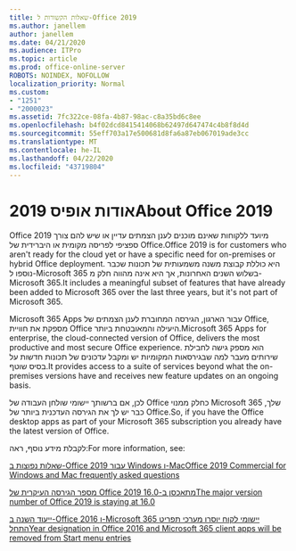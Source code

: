 ```yaml
---
title: שאלות הקשורות ל-Office 2019
ms.author: janellem
author: janellem
ms.date: 04/21/2020
ms.audience: ITPro
ms.topic: article
ms.prod: office-online-server
ROBOTS: NOINDEX, NOFOLLOW
localization_priority: Normal
ms.custom:
- "1251"
- "2000023"
ms.assetid: 7fc322ce-08fa-4b87-98ac-c8a35bd6c8ee
ms.openlocfilehash: b4f02dcd8415414068b62497d647474c4b8f8d4d
ms.sourcegitcommit: 55eff703a17e500681d8fa6a87eb067019ade3cc
ms.translationtype: MT
ms.contentlocale: he-IL
ms.lasthandoff: 04/22/2020
ms.locfileid: "43719804"
---
```

# <a name="about-office-2019"></a><span data-ttu-id="10e27-102">אודות אופיס 2019</span><span class="sxs-lookup"><span data-stu-id="10e27-102">About Office 2019</span></span>

<span data-ttu-id="10e27-103">Office 2019 מיועד ללקוחות שאינם מוכנים לענן הצמתים עדיין או שיש להם צורך ספציפי לפריסה מקומית או היברידית של Office.</span><span class="sxs-lookup"><span data-stu-id="10e27-103">Office 2019 is for customers who aren't ready for the cloud yet or have a specific need for on-premises or hybrid Office deployment.</span></span> <span data-ttu-id="10e27-104">היא כוללת קבוצת משנה משמעותית של תכונות שכבר נוספו ל-Microsoft 365 בשלוש השנים האחרונות, אך היא אינה מהווה חלק מ-Microsoft 365.</span><span class="sxs-lookup"><span data-stu-id="10e27-104">It includes a meaningful subset of features that have already been added to Microsoft 365 over the last three years, but it's not part of Microsoft 365.</span></span>
  
<span data-ttu-id="10e27-105">Microsoft 365 Apps עבור הארגון, הגירסה המחוברת לענן הצמתים של Office, מספקת את חוויית Office היעילה והמאובטחת ביותר.</span><span class="sxs-lookup"><span data-stu-id="10e27-105">Microsoft 365 Apps for enterprise, the cloud-connected version of Office, delivers the most productive and most secure Office experience.</span></span> <span data-ttu-id="10e27-106">הוא מספק גישה לחבילת שירותים מעבר למה שבגירסאות המקומיות יש ומקבל עדכונים של תכונות חדשות על בסיס שוטף.</span><span class="sxs-lookup"><span data-stu-id="10e27-106">It provides access to a suite of services beyond what the on-premises versions have and receives new feature updates on an ongoing basis.</span></span>
  
<span data-ttu-id="10e27-107">לכן, אם ברשותך יישומי שולחן העבודה של Office כחלק ממנוי Microsoft 365 שלך, כבר יש לך את הגירסה העדכנית ביותר של Office.</span><span class="sxs-lookup"><span data-stu-id="10e27-107">So, if you have the Office desktop apps as part of your Microsoft 365 subscription you already have the latest version of Office.</span></span>
  
<span data-ttu-id="10e27-108">לקבלת מידע נוסף, ראה:</span><span class="sxs-lookup"><span data-stu-id="10e27-108">For more information, see:</span></span>
  
[<span data-ttu-id="10e27-109">שאלות נפוצות ב-Office 2019 עבור Windows ו-Mac</span><span class="sxs-lookup"><span data-stu-id="10e27-109">Office 2019 Commercial for Windows and Mac frequently asked questions</span></span>](https://support.microsoft.com/help/4133312)
  
[<span data-ttu-id="10e27-110">מספר הגירסה העיקרית של Office 2019 מתאכסן ב-16.0</span><span class="sxs-lookup"><span data-stu-id="10e27-110">The major version number of Office 2019 is staying at 16.0</span></span>](https://docs.microsoft.com/deployoffice/office2019/overview)
  
[<span data-ttu-id="10e27-111">ייעוד השנה ב-Office 2016 ו-Microsoft 365 יישומי לקוח יוסרו מערכי תפריט התחל</span><span class="sxs-lookup"><span data-stu-id="10e27-111">Year designation in Office 2016 and Microsoft 365 client apps will be removed from Start menu entries</span></span>](https://support.office.com/article/8fe5e052-76d2-49de-af30-2e84ed3da907?wt.mc_id=Alchemy_ClientDIA)
  